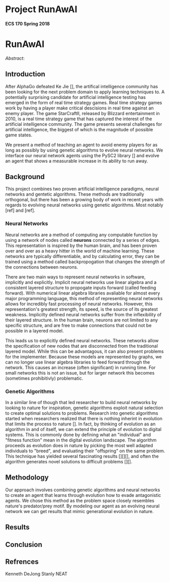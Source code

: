# Project RunAwAI

#### ECS 170 Spring 2018

# RunAwAI
*Abstract*:

## Introduction
After AlphaGo defeated Ke Jie [], the artifical intelligence community has been
looking for the next problem domain to apply learning techniques to. A
potentially surprising candidate for artificial intelligence testing has emerged
in the form of real time strategy games. Real time strategy games work by having
a player make critical descisions in real time against an enemy player. The game
StarCraftII, released by Blizzard entertainment in 2010, is a real time strategy
game that has captured the interest of the artificial intelligence community.
The game presents several challenges for artificial intelligence, the biggest of
which is the magnitude of possible game states.

We present a method of teaching an agent to avoid enemy players for as long as
possibly by using genetic algorithms to evolve neural networks. We interface
our neural network agents using the PySC2 library [] and evolve an agent that
shows a measurable increase in its ability to run away.

## Background
This project combines two proven artificial intelligence paradigms, neural
networks and gentetic algorithms. These methods are traditionally orthogonal,
but there has been a growing body of work in recent years with regards to
evolving neural networks using genetic algorithms. Most notably [ref] and [ref].

### Neural Networks
Neural networks are a method of computing any computable function by using a
network of nodes called __neurons__ connected by a series of edges. This
representation is inspired by the human brain, and has been proven over and over
as a heavy hitter in the world of machine learning. These networks are typically
differentiable, and by calculating error, they can be trained using a method
called backpropogation that changes the strength of the connections between
neurons.

There are two main ways to represent neural networks in software, implicitly and
explicitly. Implicit neural networks use linear algebra and a consistent layered
structure to propogate inputs forward (called feeding forward). With numerical
linear algebra libraries avaliable for almost every major programming language,
this method of representing neural networks allows for incredibly fast processing
of neural networks. However, this representation's greatest strength, its speed,
is the source of its greatest weakness. Implicilty defined neural networks suffer
from the inflexibility of their layered structure. In the human brain, neurons
are not limited to any specific structure, and are free to make connections
that could not be possible in a layered model.

This leads us to explicitly defined neural networks. These networks allow the
specification of new nodes that are disconnected from the traditional layered
model. While this can be advantagous, it can also present problems for the
implementer. Because these models are represented by graphs, we can no longer
use linear algebra libraries to feed forward through the network. This causes
an increase (often significant) in running time. For small networks this is
not an issue, but for larger network this becomes (sometimes prohibitivly)
problematic. 

### Genetic Algorithms
In a similar line of though that led researcher to build neural networks by
looking to nature for inspiration, genetic algorithms exploit natural selection
to create optimal solutions to problems. Research into genetic algorithms
started when researchers realized that there is nothing inherint in evolution
that limits the process to nature []. In fact, by thinking of evolution as
an algorithm in and of itself, we can extend the principle of evolution to
digital systems. This is commonly done by defining what an "individual" and
"fitness function" mean in the digital evolution landscape. The algorithm
proceeds as evolution does in nature by picking the most well adapted
individuals to "breed", and evaluating their "offspring" on the same problem.
This technique has yielded several fascinating results [][][], and often the
algorithm generates novel solutions to difficult problems [][].

## Methodology
Our approach involves combining genetic algorithms and neural networks to
create an agent that learns through evolution how to evade antagonistic
agents. We chose this method as the problem space closely resembles nature's
predator/prey motif. By modeling our agent as an evolving neural network we can
get results that mimic generational evolution in nature. 

## Results

## Conclusion

## Refrences
Kenneth DeJong
Stanly NEAT

